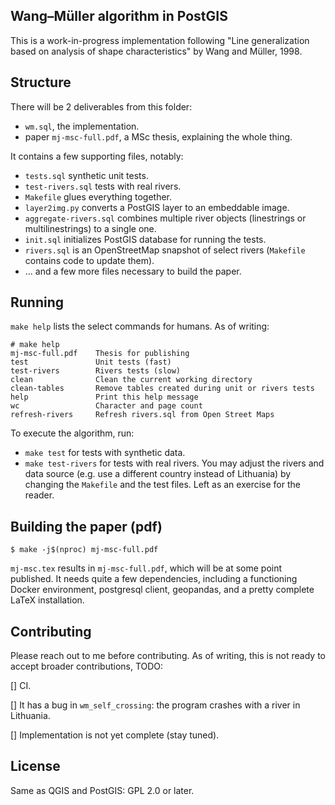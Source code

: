 Wang–Müller algorithm in PostGIS
--------------------------------

This is a work-in-progress implementation following "Line generalization based
on analysis of shape characteristics" by Wang and Müller, 1998.

Structure
---------

There will be 2 deliverables from this folder:

- `wm.sql`, the implementation.
- paper `mj-msc-full.pdf`, a MSc thesis, explaining the whole thing.

It contains a few supporting files, notably:

- `tests.sql` synthetic unit tests.
- `test-rivers.sql` tests with real rivers.
- `Makefile` glues everything together.
- `layer2img.py` converts a PostGIS layer to an embeddable image.
- `aggregate-rivers.sql` combines multiple river objects (linestrings or
  multilinestrings) to a single one.
- `init.sql` initializes PostGIS database for running the tests.
- `rivers.sql` is an OpenStreetMap snapshot of select rivers (`Makefile`
  contains code to update them).
- ... and a few more files necessary to build the paper.

Running
-------

`make help` lists the select commands for humans. As of writing:

```
# make help
mj-msc-full.pdf    Thesis for publishing
test               Unit tests (fast)
test-rivers        Rivers tests (slow)
clean              Clean the current working directory
clean-tables       Remove tables created during unit or rivers tests
help               Print this help message
wc                 Character and page count
refresh-rivers     Refresh rivers.sql from Open Street Maps
```

To execute the algorithm, run:

- `make test` for tests with synthetic data.
- `make test-rivers` for tests with real rivers. You may adjust the rivers and
  data source (e.g. use a different country instead of Lithuania) by changing
  the `Makefile` and the test files. Left as an exercise for the reader.

Building the paper (pdf)
------------------------

```
$ make -j$(nproc) mj-msc-full.pdf
```

`mj-msc.tex` results in `mj-msc-full.pdf`, which will be at some point
published. It needs quite a few dependencies, including a functioning Docker
environment, postgresql client, geopandas, and a pretty complete LaTeX
installation.

Contributing
------------

Please reach out to me before contributing. As of writing, this is not ready to
accept broader contributions, TODO:

[] CI.

[] It has a bug in `wm_self_crossing`: the program crashes with a river in
    Lithuania.

[] Implementation is not yet complete (stay tuned).

License
-------

Same as QGIS and PostGIS: GPL 2.0 or later.
